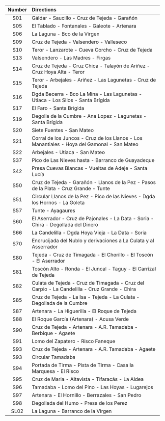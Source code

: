 | Number   | Directions    |
|:--------:|:--------------|
| S01 | Gáldar - Saucillo - Cruz de Tejeda - Garañón |
| S05 | El Tablado - Fontanales - Galeote - Artenara |
| S06 | La Laguna - Bco de la Virgen |
| S09 | Cruz de Tejeda - Valsendero - Valleseco |
| S10 | Teror - Lanzarote - Cueva Corcho - Cruz de Tejeda |
| S13 | Valsendero - Las Madres - Firgas |
| S14 | Cruz de Tejeda - Cruz Chica - Talayón de Ariñez - Cruz Hoya Alta - Teror |
| S15 | Teror - Arbejales - Ariñez - Las Lagunetas - Cruz de Tejeda |
| S16 | Dgda Becerra - Bco La Mina - Las Lagunetas - Utiaca - Los Silos - Santa Brígida |
| S17 | El Faro - Santa Brígida |
| S19 | Degolla de la Cumbre - Ana Lopez - Lagunetas - Santa Brígida |
| S20 | Siete Fuentes - San Mateo |
| S21 | Corral de los Juncos - Cruz de los Llanos - Los Manantiales - Hoya del Gamonal - San Mateo |
| S22	| Arbejales - Utiaca - San Mateo |
| S37 | Pico de Las Nieves hasta - Barranco de Guayadeque |
| S42 | Presa Cuevas Blancas - Vueltas de Adeje - Santa Lucía |
| S50 | Cruz de Tejeda - Garañón - Llanos de la Pez - Pasos de la Plata - Cruz Grande - Tunte |
| S51 | Circular Llanos de la Pez - Pico de las Nieves - Dgda los Hornos - La Goleta |
| S57 | Tunte - Ayagaures |
| S60 | El Aserrador - Cruz de Pajonales - La Data - Soria - Chira - Degollada del Dinero |
| S66 | La Candelilla - Dgda Hoya Vieja - La Data - Soria |
| S70 | Encrucijada del Nublo y derivaciones a La Culata y al Asserrador |
| S80 | Tejeda - Cruz de Timagada - El Chorillo - El Toscón - El Aserrador |
| S81 | Toscón Alto - Ronda - El Juncal - Taguy - El Carrizal de Tejeda |
| S82 | Culata de Tejeda - Cruz de Timagada - Cruz del Carpio - La Candelilla - Cruz Grande - Chira |
| S85 | Cruz de Tejeda - La Isa - Tejeda - La Culata - Degollada de la Cumbre |
| S87 | Artenara - La Higuerilla - El Roque de Tejeda |
| S88 | El Roque García (Artenara) - Acusa Verde |
| S90	| Cruz de Tejeda - Artenara - A.R. Tamadaba - Berbique - Agaete |
| S91 | Lomo del Zapatero - Risco Faneque |
| S93 | Cruz de Tejeda - Artenara - A.R. Tamadaba - Agaete |
| S93 | Circular Tamadaba |
| S94 | Portada de Tirma - Pista de Tirma - Casa la Marquesa - El Risco |
| S95 | Cruz de Maria - Altavista - Tifaracás - La Aldea |
| S96 | Tamadaba - Lomo del Pino - Las Hoyas - Lugarejos |
| S97 | Artenara - El Hornillo - Berrazales - San Pedro |
| S98 | Degollada del Humo - Presa de los Perez |
| SL02| La Laguna - Barranco de la Virgen |
